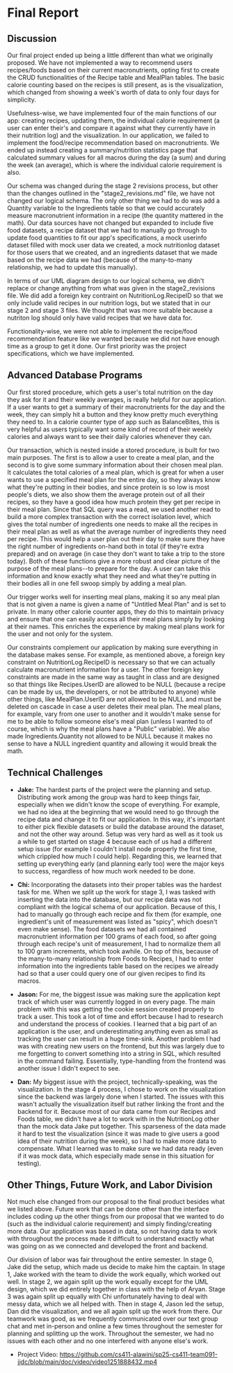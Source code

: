 # Final Report

## Discussion
Our final project ended up being a little different than what we originally proposed. We have not implemented a way to recommend users recipes/foods based on their current macronutrients, opting first to create the CRUD functionalities of the Recipe table and MealPlan tables. The basic calorie counting based on the recipes is still present, as is the visualization, which changed from showing a week's worth of data to only four days for simplicity. 

Usefulness-wise, we have implemented four of the main functions of our app: creating recipes, updating them, the individual calorie requirement (a user can enter their's and compare it against what they currently have in their nutrition log) and the visualization. In our application, we failed to implement the food/recipe recommendation based on macronutrients. We ended up instead creating a summary/nutrition statistics page that calculated summary values for all macros during the day (a sum) and during the week (an average), which is where the individual calorie requirement is also.

Our schema was changed during the stage 2 revisions process, but other than the changes outlined in the "stage2_revisions.md" file, we have not changed our logical schema. The only other thing we had to do was add a Quantity variable to the Ingredients table so that we could accurately measure macronutrient information in a recipe (the quantity mattered in the math). Our data sources have not changed but expanded to include five food datasets, a recipe dataset that we had to manually go through to update food quantities to fit our app's specifications, a mock userinfo dataset filled with mock user data we created, a mock nutritionlog dataset for those users that we created, and an ingredients dataset that we made based on the recipe data we had (because of the many-to-many relationship, we had to update this manually).

In terms of our UML diagram design to our logical schema, we didn't replace or change anything from what was given in the stage2_revisions file. We did add a foreign key contraint on NutritionLog.RecipeID so that we only include valid recipes in our nutrition logs, but we stated that in our stage 2 and stage 3 files. We thought that was more suitable because a nutriton log should only have valid recipes that we have data for.

Functionality-wise, we were not able to implement the recipe/food recommendation feature like we wanted because we did not have enough time as a group to get it done. Our first priority was the project specifications, which we have implemented.

## Advanced Database Programs
Our first stored procedure, which gets a user's total nutrition on the day they ask for it and their weekly averages, is really helpful for our application. If a user wants to get a summary of their macronutrients for the day and the week, they can simply hit a button and they know pretty much everything they need to. In a calorie counter type of app such as BalanceBites, this is very helpful as users typically want some kind of record of their weekly calories and always want to see their daily calories whenever they can. 

Our transaction, which is nested inside a stored procedure, is built for two main purposes. The first is to allow a user to create a meal plan, and the second is to give some summary information about their chosen meal plan. It calculates the total calories of a meal plan, which is great for when a user wants to use a specified meal plan for the entire day, so they always know what they're putting in their bodies, and since protein is so low is most people's diets, we also show them the average protein out of all their recipes, so they have a good idea how much protein they get per recipe in their meal plan. Since that SQL query was a read, we used another read to build a more complex transaction with the correct isolation level, which gives the total number of ingredients one needs to make all the recipes in their meal plan as well as what the average number of ingredients they need per recipe. This would help a user plan out their day to make sure they have the right number of ingredients on-hand both in total (if they're extra prepared) and on average (in case they don't want to take a trip to the store today). Both of these functions give a more robust and clear picture of the purpose of the meal plans--to prepare for the day. A user can take this information and know exactly what they need and what they're putting in their bodies all in one fell swoop simply by adding a meal plan.

Our trigger works well for inserting meal plans, making it so any meal plan that is not given a name is given a name of "Untitled Meal Plan" and is set to private. In many other calorie counter apps, they do this to maintain privacy and ensure that one can easily access all their meal plans simply by looking at their names. This enriches the experience by making meal plans work for the user and not only for the system.

Our constraints complement our application by making sure everything in the database makes sense. For example, as mentioned above, a foreign key constraint on NutritionLog.RecipeID is necessary so that we can actually calculate macronutrient information for a user. The other foreign key constraints are made in the same way as taught in class and are designed so that things like Recipes.UserID are allowed to be NULL (because a recipe can be made by us, the developers, or not be attributed to anyone) while other things, like MealPlan.UserID are not allowed to be NULL and must be deleted on cascade in case a user deletes their meal plan. The meal plans, for example, vary from one user to another and it wouldn't make sense for me to be able to follow someone else's meal plan (unless I wanted to of course, which is why the meal plans have a "Public" variable). We also made Ingredients.Quantity not allowed to be NULL because it makes no sense to have a NULL ingredient quantity and allowing it would break the math.

## Technical Challenges

- **Jake:** The hardest parts of the project were the planning and setup. Distributing work among the group was hard to keep things fair, especially when we didn't know the scope of everything. For example, we had no idea at the beginning that we would need to go through the recipe data and change it to fit our application. In this way, it's important to either pick flexible datasets or build the database around the dataset, and not the other way around. Setup was very hard as well as it took us a while to get started on stage 4 because each of us had a different setup issue (for example I couldn't install node properly the first time, which crippled how much I could help). Regarding this, we learned that setting up everything early (and planning early too) were the major keys to success, regardless of how much work needed to be done.
  
- **Chi:** Incorporating the datasets into their proper tables was the hardest task for me. When we split up the work for stage 3, I was tasked with inserting the data into the database, but our recipe data was not compliant with the logical schema of our application. Because of this, I had to manually go through each recipe and fix them (for example, one ingredient's unit of measurement was listed as "spicy", which doesn't even make sense). The food datasets we had all contained macronutrient information per 100 grams of each food, so after going through each recipe's unit of measurement, I had to normalize them all to 100 gram increments, which took awhile. On top of this, because of the many-to-many relationship from Foods to Recipes, I had to enter information into the ingredients table based on the recipes we already had so that a user could query one of our given recipes to find its macros. 

- **Jason:** For me, the biggest issue was making sure the application kept track of which user was currently logged in on every page. The main problem with this was getting the cookie session created properly to track a user. This took a lot of time and effort because I had to research and understand the process of cookies. I learned that a big part of an application is the user, and underestimating anything even as small as tracking the user can result in a huge time-sink. Another problem I had was with creating new users on the frontend, but this was largely due to me forgetting to convert something into a string in SQL, which resulted in the command failing. Essentially, type-handling from the frontend was another issue I didn't expect to see.

- **Dan:** My biggest issue with the project, technically-speaking, was the visualization. In the stage 4 process, I chose to work on the visualization since the backend was largely done when I started. The issues with this wasn't actually the visualization itself but rather linking the front and the backend for it. Because most of our data came from our Recipes and Foods table, we didn't have a lot to work with in the NutritionLog other than the mock data Jake put together. This sparseness of the data made it hard to test the visualization (since it was made to give users a good idea of their nutrition during the week), so I had to make more data to compensate. What I learned was to make sure we had data ready (even if it was mock data, which especially made sense in this situation for testing).

## Other Things, Future Work, and Labor Division
Not much else changed from our proposal to the final product besides what we listed above. Future work that can be done other than the interface includes coding up the other things from our proposal that we wanted to do (such as the individual calorie requirement) and simply finding/creating more data. Our application was based in data, so not having data to work with throughout the process made it difficult to understand exactly what was going on as we connected and developed the front and backend. 

Our division of labor was fair throughout the entire semester. In stage 0, Jake did the setup, which made us decide to make him the captain. In stage 1, Jake worked with the team to divide the work equally, which worked out well. In stage 2, we again split up the work equally except for the UML design, which we did entirely together in class with the help of Aryan. Stage 3 was again split up equally with Chi unfortunately having to deal with messy data, which we all helped with. Then in stage 4, Jason led the setup, Dan did the visualization, and we all again split up the work from there. Our teamwork was good, as we frequently communicated over our text group chat and met in-person and online a few times throughout the semester for planning and splitting up the work. Throughout the semester, we had no issues with each other and no one interfered with anyone else's work. 

- Project Video: 
https://github.com/cs411-alawini/sp25-cs411-team091-jjdc/blob/main/doc/video/video1251888432.mp4
